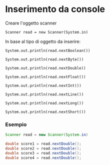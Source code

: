 # Inserimento da console

Creare l'oggetto scanner

`Scanner read = new Scanner(System.in)`

In base al tipo di oggetto da inserire:

`System.out.println(read.nextBoolean())`

`System.out.println(read.nextByte())`

`System.out.println(read.nextDouble))`

`System.out.println(read.nextFloat())`

`System.out.println(read.nextInt())`	

`System.out.println(read.nextLine())`

`System.out.println(read.nextLong())`

`System.out.println(read.nextShort())`

### Esempio

```java
Scanner read = new Scanner(System.in)

double score1 = read.nextDouble();
double score2 = read.nextDouble();
double score3 = read.nextDouble();
double score4 = read.nextDouble();
```        
